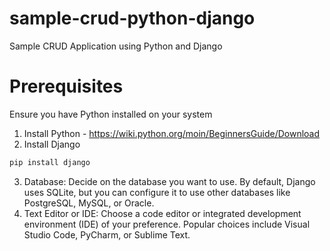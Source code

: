 # sample-crud-python-django
Sample CRUD Application using Python and Django

# Prerequisites
Ensure you have Python installed on your system
1. Install Python - https://wiki.python.org/moin/BeginnersGuide/Download  
2. Install Django
```python
pip install django
```
3. Database: Decide on the database you want to use. By default, Django uses SQLite, but you can configure it to use other databases like PostgreSQL, MySQL, or Oracle.
4. Text Editor or IDE: Choose a code editor or integrated development environment (IDE) of your preference. Popular choices include Visual Studio Code, PyCharm, or Sublime Text.

